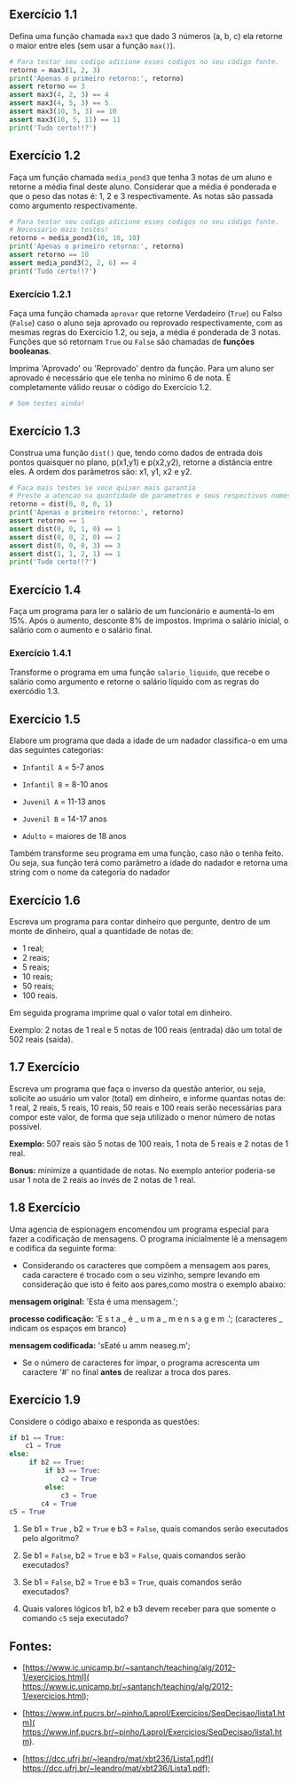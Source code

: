 ## Exercício 1.1

Defina uma função chamada `max3` que dado 3 números (a, b, c) ela retorne o 
maior entre eles (sem usar a função `max()`).


```Python tab=
# Para testar seu codigo adicione esses codigos no seu código fonte.
retorno = max3(1, 2, 3)
print('Apenas o primeiro retorno:', retorno)
assert retorno == 3
assert max3(4, 2, 3) == 4
assert max3(4, 5, 3) == 5
assert max3(10, 5, 3) == 10
assert max3(10, 5, 11) == 11
print('Tudo certo!!?')
```


## Exercício 1.2

Faça um função chamada `media_pond3` que tenha 3 notas de um aluno e 
retorne a média final deste aluno. Considerar que a média é ponderada e que o
 peso das notas é: 1, 2 e 3 respectivamente. As notas são passada como 
 argumento respectivamente.

```Python tab=
# Para testar seu codigo adicione esses codigos no seu código fonte.
# Necessario mais testes!
retorno = media_pond3(10, 10, 10)
print('Apenas o primeiro retorno:', retorno)
assert retorno == 10
assert media_pond3(2, 2, 6) == 4
print('Tudo certo!!?')
```

### Exercício 1.2.1

Faça uma função chamada `aprovar` que retorne Verdadeiro (`True`) ou Falso 
(`False`) caso o aluno seja aprovado ou reprovado respectivamente, com as 
mesmas regras do Exercício 1.2, ou seja, a média é ponderada de 3 notas. 
Funções que só  retornam `True` ou `False` são chamadas de **funções booleanas**.

Imprima 'Aprovado' ou 'Reprovado' dentro da função. Para um aluno ser 
aprovado é necessário que ele tenha no mínimo 6 de nota. É completamente válido
reusar o código do Exercício 1.2.

```Python tab=
# Sem testes ainda!
```


## Exercício 1.3

Construa uma função `dist()` que, tendo como dados de entrada dois 
pontos quaisquer no plano, p(x1,y1) e p(x2,y2), retorne a distância entre 
eles. A ordem dos parâmetros são: x1, y1, x2 e y2.

```Python tab=
# Faca mais testes se voce quiser mais garantia
# Preste a atencao na quantidade de parametros e seus respectivos nomes. 
retorno = dist(0, 0, 0, 1)
print('Apenas o primeiro retorno:', retorno)
assert retorno == 1
assert dist(0, 0, 1, 0) == 1
assert dist(0, 0, 2, 0) == 2
assert dist(0, 0, 0, 3) == 3
assert dist(1, 1, 2, 1) == 1
print('Tudo certo!!?')
```


## Exercício 1.4

Faça um programa para ler o salário de um funcionário e aumentá-lo em 15%.
Após o aumento, desconte 8% de impostos. Imprima o salário inicial, o salário
com o aumento e o salário final.

### Exercício 1.4.1

Transforme o programa em uma função `salario_liquido`, que recebe o salário 
como argumento e retorne o salário líquido com as regras do exercódio 1.3.


## Exercício 1.5

Elabore um programa que dada a idade de um nadador classifica-o em uma das 
seguintes categorias:
 
* `Infantil A` = 5-7 anos

* `Infantil B` = 8-10 anos

* `Juvenil A` = 11-13 anos

* `Juvenil B` = 14-17 anos

* `Adulto` = maiores de 18 anos

Também transforme seu programa em uma função, caso não o tenha feito. Ou 
seja, sua função terá como parâmetro a idade do nadador e retorna uma string
 com o nome da categoria do nadador


## Exercício 1.6

Escreva um programa para contar dinheiro que pergunte, dentro de um monte de
dinheiro, qual a quantidade de notas de:

* 1 real;
* 2 reais;
* 5 reais;
* 10 reais;
* 50 reais;
* 100 reais.

Em seguida programa imprime qual o valor total em dinheiro.

Exemplo: 2 notas de 1 real e 5 notas de 100 reais (entrada) dão um total de 
502 reais (saída). 

## 1.7 Exercício

Escreva um programa que faça o inverso da questão anterior, ou seja, solicite
ao usuário um valor (total) em dinheiro, e informe quantas notas de: 1 real,
2 reais, 5 reais, 10 reais, 50 reais e 100 reais serão necessárias para compor
este valor, de forma que seja utilizado o menor número de notas possível.

**Exemplo:** 507 reais são 5 notas de  100 reais, 1 nota de 5 reais e 2 notas
de 1 real.

**Bonus:** minimize a quantidade de notas. No exemplo anterior poderia-se usar 
1 nota de 2 reais ao invés de 2 notas de 1 real.
  

## 1.8 Exercício

  
Uma agencia de espionagem encomendou um programa especial para fazer a codificação
de mensagens. O programa inicialmente lê a mensagem e codifica da seguinte forma:

* Considerando os caracteres que compõem a mensagem aos pares, cada caractere é
  trocado com o seu vizinho, sempre levando em consideração que isto é feito
  aos pares,como mostra o exemplo abaixo:
  
**mensagem original:** 'Esta é uma mensagem.';

**processo codificação:** 'E s t a _ é _ u m a _ m e n s a g e m .'; (caracteres
  _ indicam os espaços em branco)

**mensagem codificada:** 'sEaté u amm neaseg.m';

* Se o número de caracteres for ímpar, o programa acrescenta um caractere '#' 
no final **antes** de realizar a troca dos pares.

## Exercício 1.9

Considere o código abaixo e responda as questões:

```Python
if b1 == True:
    c1 = True
else:
     if b2 == True:
         if b3 == True:
             c2 = True
         else:
             c3 = True
        c4 = True
c5 = True
```

1. Se b1 = `True` , b2 = `True` e b3 = `False`, quais comandos serão executados
   pelo algoritmo?

2. Se b1 = `False`, b2 = `True` e b3 = `False`, quais comandos serão executados?

3. Se b1 = `False`, b2 = `True` e b3 = `True`, quais comandos serão executados?

4. Quais valores lógicos b1, b2 e b3 devem receber para que somente o comando
`c5` seja executado? 

## Fontes:

* [https://www.ic.unicamp.br/~santanch/teaching/alg/2012-1/exercicios.html](
  https://www.ic.unicamp.br/~santanch/teaching/alg/2012-1/exercicios.html);

* [https://www.inf.pucrs.br/~pinho/LaproI/Exercicios/SeqDecisao/lista1.htm](
  https://www.inf.pucrs.br/~pinho/LaproI/Exercicios/SeqDecisao/lista1.htm).

* [https://dcc.ufrj.br/~leandro/mat/xbt236/Lista1.pdf](
  https://dcc.ufrj.br/~leandro/mat/xbt236/Lista1.pdf);
